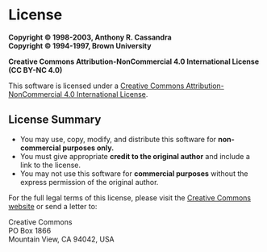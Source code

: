# License

**Copyright © 1998-2003, Anthony R. Cassandra**  
**Copyright © 1994-1997, Brown University**

**Creative Commons Attribution-NonCommercial 4.0 International License (CC BY-NC 4.0)**

This software is licensed under a [Creative Commons Attribution-NonCommercial 4.0 International License](https://creativecommons.org/licenses/by-nc/4.0/).

## License Summary

- You may use, copy, modify, and distribute this software for **non-commercial purposes only.**
- You must give appropriate **credit to the original author** and include a link to the license.
- You may not use this software for **commercial purposes** without the express permission of the original author.

For the full legal terms of this license, please visit the [Creative Commons website](https://creativecommons.org/licenses/by-nc/4.0/) or send a letter to:

Creative Commons  
PO Box 1866  
Mountain View, CA 94042, USA
